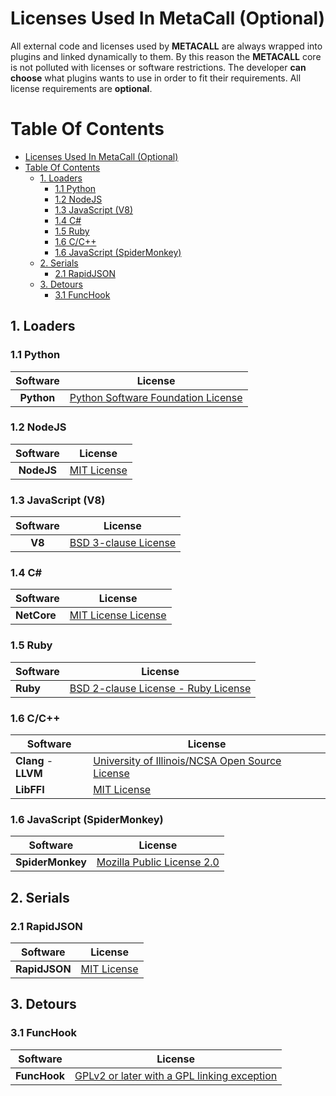# Licenses Used In MetaCall (Optional)

All external code and licenses used by **METACALL** are always wrapped into plugins and linked dynamically to them. By this reason the **METACALL** core is not polluted with licenses or software restrictions. The developer __**can choose**__ what plugins wants to use in order to fit their requirements. All license requirements are **optional**.

# Table Of Contents

<!-- TOC -->

- [Licenses Used In MetaCall (Optional)](#licenses-used-in-metacall-optional)
- [Table Of Contents](#table-of-contents)
    - [1. Loaders](#1-loaders)
        - [1.1 Python](#11-python)
        - [1.2 NodeJS](#12-nodejs)
        - [1.3 JavaScript (V8)](#13-javascript-v8)
        - [1.4 C#](#14-c)
        - [1.5 Ruby](#15-ruby)
        - [1.6 C/C++](#16-cc)
        - [1.6 JavaScript (SpiderMonkey)](#16-javascript-spidermonkey)
    - [2. Serials](#2-serials)
        - [2.1 RapidJSON](#21-rapidjson)
    - [3. Detours](#3-detours)
        - [3.1 FuncHook](#31-funchook)

<!-- /TOC -->

## 1. Loaders

### 1.1 Python

| Software   | License                                                                      |
| :--------: | ---------------------------------------------------------------------------- |
| **Python** | [Python Software Foundation License](https://docs.python.org/3/license.html) |

### 1.2 NodeJS

| Software   | License                                                           |
| :--------: | ----------------------------------------------------------------- |
| **NodeJS** | [MIT License](https://github.com/nodejs/node/blob/master/LICENSE) |

### 1.3 JavaScript (V8)

| Software | License                                                              |
| :------: | -------------------------------------------------------------------- |
| **V8**   | [BSD 3-clause License](https://github.com/v8/v8/blob/master/LICENSE) |

### 1.4 C# #

| Software    | License                                                                       |
| ----------- | ----------------------------------------------------------------------------- |
| **NetCore** | [MIT License License](https://github.com/dotnet/core/blob/master/LICENSE.TXT) |

### 1.5 Ruby

| Software | License                                                                               |
| -------- | ------------------------------------------------------------------------------------- |
| **Ruby** | [BSD 2-clause License - Ruby License](https://www.ruby-lang.org/en/about/license.txt) |

### 1.6 C/C++

| Software             | License                                                                                     |
| -------------------- | ------------------------------------------------------------------------------------------- |
| **Clang** - **LLVM** | [University of Illinois/NCSA Open Source License](http://releases.llvm.org/2.8/LICENSE.TXT) |
| **LibFFI**           | [MIT License](https://github.com/libffi/libffi/blob/master/LICENSE)                         |

### 1.6 JavaScript (SpiderMonkey)

| Software         | License                                                                           |
| ---------------- | --------------------------------------------------------------------------------- |
| **SpiderMonkey** | [Mozilla Public License 2.0](https://www.mozilla.org/en-US/foundation/licensing/) |

## 2. Serials

### 2.1 RapidJSON

| Software      | License                                                                     |
| ------------- | --------------------------------------------------------------------------- |
| **RapidJSON** | [MIT License](https://github.com/Tencent/rapidjson/blob/master/license.txt) |

## 3. Detours

### 3.1 FuncHook

| Software     | License                                                                                             |
| ------------ | --------------------------------------------------------------------------------------------------- |
| **FuncHook** | [GPLv2 or later with a GPL linking exception](https://github.com/kubo/funchook/blob/master/LICENSE) |
